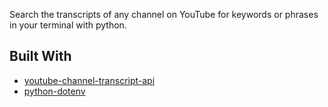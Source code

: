 
Search the transcripts of any channel on YouTube for keywords or phrases in your terminal with python.

## Built With
- [youtube-channel-transcript-api](https://pypi.org/project/youtube-transcript-api/)
- [python-dotenv](https://pypi.org/project/python-dotenv/)
